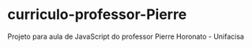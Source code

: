 # curriculo-professor-Pierre
Projeto para aula de JavaScript do professor Pierre Horonato - Unifacisa
